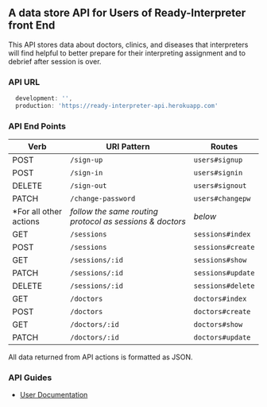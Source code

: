 ## A data store API for Users of Ready-Interpreter front End

This API stores data about doctors, clinics, and diseases that interpreters will find helpful to better prepare for their interpreting assignment and to debrief after session is over.

### API URL

```js
  development: '',
  production: 'https://ready-interpreter-api.herokuapp.com'
```
### API End Points

| Verb   | URI Pattern            | Routes |
|--------|------------------------|-------------------|
| POST   | `/sign-up`             | `users#signup`    |
| POST   | `/sign-in`             | `users#signin`    |
| DELETE | `/sign-out`            | `users#signout`   |
| PATCH  | `/change-password`     | `users#changepw`  |
| *For all other actions | *follow the same routing protocol as sessions & doctors* | *below* |
| GET    | `/sessions`            | `sessions#index`  |
| POST   | `/sessions`      | `sessions#create` |
| GET    | `/sessions/:id`        | `sessions#show` |
| PATCH  | `/sessions/:id`        | `sessions#update` |
| DELETE                 | `/sessions/:id`                                          | `sessions#delete` |
| GET                    | `/doctors`                                               | `doctors#index`   |
| POST                   | `/doctors`                                               | `doctors#create`  |
| GET                    | `/doctors/:id`                                           | `doctors#show`    |
| PATCH | `/doctors/:id` | `doctors#update` |
All data returned from API actions is formatted as JSON.
### API Guides

- [User Documentation](docs/user.md)
